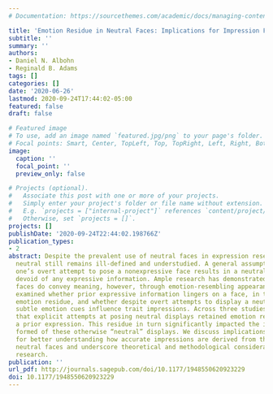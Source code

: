```yaml
---
# Documentation: https://sourcethemes.com/academic/docs/managing-content/

title: 'Emotion Residue in Neutral Faces: Implications for Impression Formation'
subtitle: ''
summary: ''
authors:
- Daniel N. Albohn
- Reginald B. Adams
tags: []
categories: []
date: '2020-06-26'
lastmod: 2020-09-24T17:44:02-05:00
featured: false
draft: false

# Featured image
# To use, add an image named `featured.jpg/png` to your page's folder.
# Focal points: Smart, Center, TopLeft, Top, TopRight, Left, Right, BottomLeft, Bottom, BottomRight.
image:
  caption: ''
  focal_point: ''
  preview_only: false

# Projects (optional).
#   Associate this post with one or more of your projects.
#   Simply enter your project's folder or file name without extension.
#   E.g. `projects = ["internal-project"]` references `content/project/deep-learning/index.md`.
#   Otherwise, set `projects = []`.
projects: []
publishDate: '2020-09-24T22:44:02.198766Z'
publication_types:
- 2
abstract: Despite the prevalent use of neutral faces in expression research, the term
  neutral still remains ill-defined and understudied. A general assumption is that
  one’s overt attempt to pose a nonexpressive face results in a neutral display, one
  devoid of any expressive information. Ample research has demonstrated that nonexpressive
  faces do convey meaning, however, through emotion-resembling appearance. Here, we
  examined whether prior expressive information lingers on a face, in the form of
  emotion residue, and whether despite overt attempts to display a neutral face, these
  subtle emotion cues influence trait impressions. Across three studies, we found
  that explicit attempts at posing neutral displays retained emotion residue from
  a prior expression. This residue in turn significantly impacted the impressions
  formed of these otherwise “neutral” displays. We discuss implications of this work
  for better understanding how accurate impressions are derived from the so-called
  neutral faces and underscore theoretical and methodological considerations for future
  research.
publication: ''
url_pdf: http://journals.sagepub.com/doi/10.1177/1948550620923229
doi: 10.1177/1948550620923229
---
```

